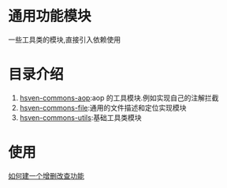 # 通用功能模块
一些工具类的模块,直接引入依赖使用
# 目录介绍
1. [hsven-commons-aop](hsven-commons-aop):aop 的工具模块.例如实现自己的注解拦截
1. [hsven-commons-file](hsven-commons-file):通用的文件描述和定位实现模块
1. [hsven-commons-utils](hsven-commons-utils):基础工具类模块

# 使用
[如何建一个增删改查功能](create-crud.md)